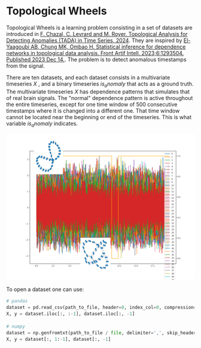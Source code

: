 # Topological Wheels

Topological Wheels is a learning problem consisting in a set of datasets are introduced in [F. Chazal, C. Levrard and M. Royer. Topological Analysis for Detecting Anomalies (TADA) in Time Series, 2024](hal.fr). They are inspired by [El-Yaagoubi AB, Chung MK, Ombao H. Statistical inference for dependence networks in topological data analysis. Front Artif Intell. 2023;6:1293504. Published 2023 Dec 14.](doi:10.3389/frai.2023.1293504). The problem is to detect anomalous timestamps from the signal.

There are ten datasets, and each dataset consists in a multivariate timeseries $X$ , and a binary timeseries $is_anomaly$ that acts as a ground truth. The multivariate timeseries $X$ has dependence patterns that simulates that of real brain signals. The "normal" dependence pattern is active throughout the entire timeseries, except for one time window of 500 consecutive timestamps where it is changed into a different one. That time window cannot be located near the beginning or end of the timeseries. This is what variable $is_anomaly$ indicates.

![Example time series](./tw-data-annotated.png)

To open a dataset one can use:
```python
# pandas
dataset = pd.read_csv(path_to_file, header=0, index_col=0, compression='gzip')
X, y = dataset.iloc[:, :-1], dataset.iloc[:, -1]

# numpy
dataset = np.genfromtxt(path_to_file / file, delimiter=',', skip_header=1)
X, y = dataset[:, 1:-1], dataset[:, -1]
```
